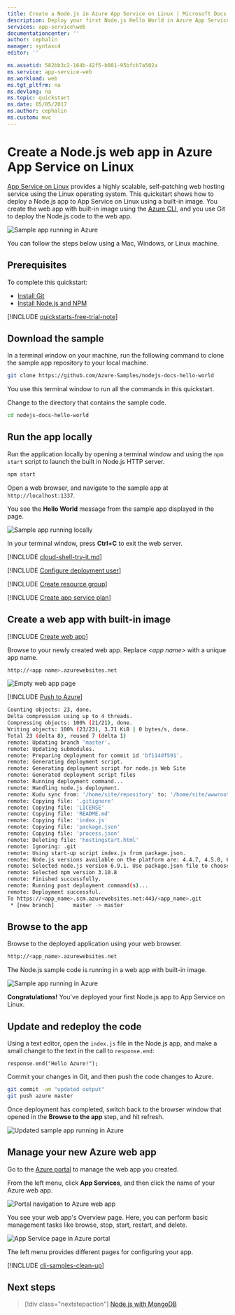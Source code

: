 ```yaml
---
title: Create a Node.js in Azure App Service on Linux | Microsoft Docs
description: Deploy your first Node.js Hello World in Azure App Service on Linux in minutes.
services: app-service\web
documentationcenter: ''
author: cephalin
manager: syntaxc4
editor: ''

ms.assetid: 582bb3c2-164b-42f5-b081-95bfcb7a502a
ms.service: app-service-web
ms.workload: web
ms.tgt_pltfrm: na
ms.devlang: na
ms.topic: quickstart
ms.date: 05/05/2017
ms.author: cephalin
ms.custom: mvc
---
```

# Create a Node.js web app in Azure App Service on Linux

[App Service on Linux](app-service-linux-intro.md) provides a highly scalable, self-patching web hosting service using the Linux operating system. This quickstart shows how to deploy a Node.js app to App Service on Linux using a built-in image. You create the web app with built-in image using the [Azure CLI](https://docs.microsoft.com/cli/azure/get-started-with-azure-cli), and you use Git to deploy the Node.js code to the web app.

![Sample app running in Azure](media/quickstart-nodejs/hello-world-in-browser.png)

You can follow the steps below using a Mac, Windows, or Linux machine.

## Prerequisites

To complete this quickstart:

* [Install Git](https://git-scm.com/)
* [Install Node.js and NPM](https://nodejs.org/)

[!INCLUDE [quickstarts-free-trial-note](../../../includes/quickstarts-free-trial-note.md)]

## Download the sample

In a terminal window on your machine, run the following command to clone the sample app repository to your local machine.

```bash
git clone https://github.com/Azure-Samples/nodejs-docs-hello-world
```

You use this terminal window to run all the commands in this quickstart.

Change to the directory that contains the sample code.

```bash
cd nodejs-docs-hello-world
```

## Run the app locally

Run the application locally by opening a terminal window and using the `npm start` script to launch the built in Node.js HTTP server.

```bash
npm start
```

Open a web browser, and navigate to the sample app at `http://localhost:1337`.

You see the **Hello World** message from the sample app displayed in the page.

![Sample app running locally](media/quickstart-nodejs/localhost-hello-world-in-browser.png)

In your terminal window, press **Ctrl+C** to exit the web server.

[!INCLUDE [cloud-shell-try-it.md](../../../includes/cloud-shell-try-it.md)]

[!INCLUDE [Configure deployment user](../../../includes/configure-deployment-user.md)]

[!INCLUDE [Create resource group](../../../includes/app-service-web-create-resource-group.md)]

[!INCLUDE [Create app service plan](../../../includes/app-service-web-create-app-service-plan-linux.md)]

## Create a web app with built-in image

[!INCLUDE [Create web app](../../../includes/app-service-web-create-web-app-nodejs-no-h.md)]

Browse to your newly created web app. Replace _&lt;app name>_ with a unique app name.

```bash
http://<app name>.azurewebsites.net
```

![Empty web app page](media/quickstart-nodejs/app-service-web-service-created.png)

[!INCLUDE [Push to Azure](../../../includes/app-service-web-git-push-to-azure.md)]

```bash
Counting objects: 23, done.
Delta compression using up to 4 threads.
Compressing objects: 100% (21/21), done.
Writing objects: 100% (23/23), 3.71 KiB | 0 bytes/s, done.
Total 23 (delta 8), reused 7 (delta 1)
remote: Updating branch 'master'.
remote: Updating submodules.
remote: Preparing deployment for commit id 'bf114df591'.
remote: Generating deployment script.
remote: Generating deployment script for node.js Web Site
remote: Generated deployment script files
remote: Running deployment command...
remote: Handling node.js deployment.
remote: Kudu sync from: '/home/site/repository' to: '/home/site/wwwroot'
remote: Copying file: '.gitignore'
remote: Copying file: 'LICENSE'
remote: Copying file: 'README.md'
remote: Copying file: 'index.js'
remote: Copying file: 'package.json'
remote: Copying file: 'process.json'
remote: Deleting file: 'hostingstart.html'
remote: Ignoring: .git
remote: Using start-up script index.js from package.json.
remote: Node.js versions available on the platform are: 4.4.7, 4.5.0, 6.2.2, 6.6.0, 6.9.1.
remote: Selected node.js version 6.9.1. Use package.json file to choose a different version.
remote: Selected npm version 3.10.8
remote: Finished successfully.
remote: Running post deployment command(s)...
remote: Deployment successful.
To https://<app_name>.scm.azurewebsites.net:443/<app_name>.git
 * [new branch]      master -> master
```

## Browse to the app

Browse to the deployed application using your web browser.

```bash
http://<app_name>.azurewebsites.net
```

The Node.js sample code is running in a web app with built-in image.

![Sample app running in Azure](media/quickstart-nodejs/hello-world-in-browser.png)

**Congratulations!** You've deployed your first Node.js app to App Service on Linux.

## Update and redeploy the code

Using a text editor, open the `index.js` file in the Node.js app, and make a small change to the text in the call to `response.end`:

```nodejs
response.end("Hello Azure!");
```

Commit your changes in Git, and then push the code changes to Azure.

```bash
git commit -am "updated output"
git push azure master
```

Once deployment has completed, switch back to the browser window that opened in the **Browse to the app** step, and hit refresh.

![Updated sample app running in Azure](media/quickstart-nodejs/hello-azure-in-browser.png)

## Manage your new Azure web app

Go to the <a href="https://portal.azure.com" target="_blank">Azure portal</a> to manage the web app you created.

From the left menu, click **App Services**, and then click the name of your Azure web app.

![Portal navigation to Azure web app](./media/quickstart-nodejs/nodejs-docs-hello-world-app-service-list.png)

You see your web app's Overview page. Here, you can perform basic management tasks like browse, stop, start, restart, and delete. 

![App Service page in Azure portal](media/quickstart-nodejs/nodejs-docs-hello-world-app-service-detail.png)

The left menu provides different pages for configuring your app. 

[!INCLUDE [cli-samples-clean-up](../../../includes/cli-samples-clean-up.md)]

## Next steps

> [!div class="nextstepaction"]
> [Node.js with MongoDB](tutorial-nodejs-mongodb-app.md)
